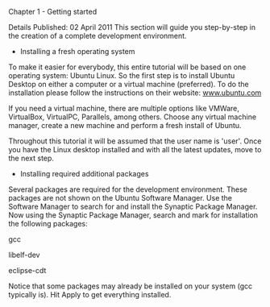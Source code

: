 Chapter 1 - Getting started

Details
 Published: 02 April 2011
This section will guide you step-by-step in the creation of a complete development environment.

- Installing a fresh operating system

To make it easier for everybody, this entire tutorial will be based on one operating system: Ubuntu Linux. So the first step is to install Ubuntu Desktop on either a computer or a virtual machine (preferred). To do the installation please follow the instructions on their website: www.ubuntu.com

If you need a virtual machine, there are multiple options like VMWare, VirtualBox, VirtualPC, Parallels, among others. Choose any virtual machine manager, create a new machine and perform a fresh install of Ubuntu.

Throughout this tutorial it will be assumed that the user name is 'user'. Once you have the Linux desktop installed and with all the latest updates, move to the next step.

- Installing required additional packages

Several packages are required for the development environment. These packages are not shown on the Ubuntu Software Manager. Use the Software Manager to search for and install the Synaptic Package Manager. Now using the Synaptic Package Manager, search and mark for installation the following packages:

gcc

libelf-dev

eclipse-cdt

Notice that some packages may already be installed on your system (gcc typically is). Hit Apply to get everything installed.